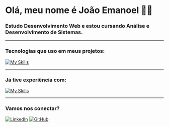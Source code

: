 # Olá, meu nome é João Emanoel 👨‍💻

### Estudo Desenvolvimento Web e estou cursando Análise e Desenvolvimento de Sistemas.

---

### Tecnologias que uso em meus projetos:

[![My Skills](https://skillicons.dev/icons?i=html,css,js,mysql,nodejs,express)](https://skillicons.dev)

---

### Já tive experiência com:

[![My Skills](https://skillicons.dev/icons?i=c,cs,java,mongodb,react,sqlite,php)](https://skillicons.dev)

---

### Vamos nos conectar?

[![LinkedIn](https://img.shields.io/badge/-LinkedIn-0A66C2?style=for-the-badge&logo=linkedin&logoColor=white)](https://www.linkedin.com/in/jo%C3%A3o-emanoell-6b2b66268?utm_source=share&utm_campaign=share_via&utm_content=profile&utm_medium=android_app)
[![GitHub](https://img.shields.io/badge/-GitHub-181717?style=for-the-badge&logo=github&logoColor=white)](https://github.com/JoaoEmanoel2005)
